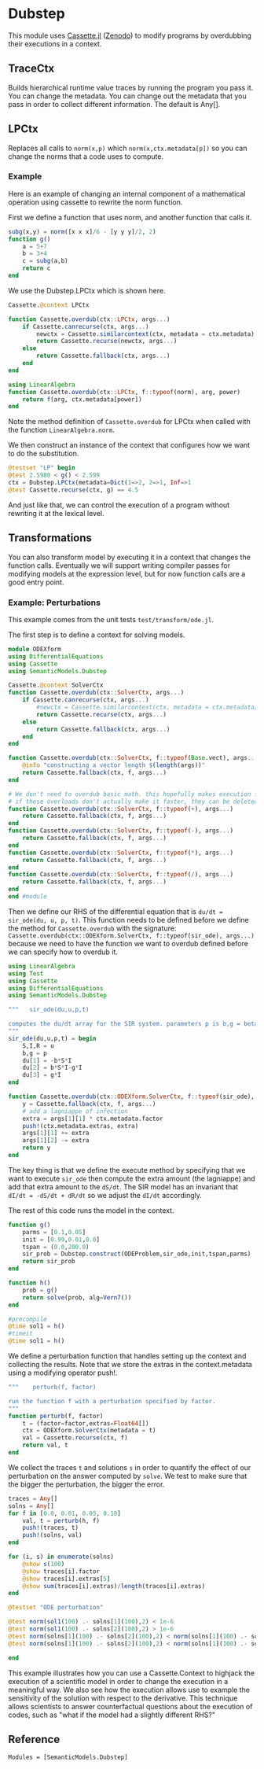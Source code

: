 # Dubstep 

This module uses [Cassette.jl](github.com/jrevels/Cassette.jl) ([Zenodo](https://zenodo.org/record/1806173)) to modify programs by overdubbing their executions in a context. 

## TraceCtx

Builds hierarchical runtime value traces by running the program you pass it. You can change the metadata.
You can change out the metadata that you pass in order to collect different information. The default is Any[].

## LPCtx

Replaces all calls to `norm(x,p)` which `norm(x,ctx.metadata[p])` so you can change the norms that a code uses to
compute. 

### Example
Here is an example of changing an internal component of a mathematical operation using cassette to rewrite the norm function.


First we define a function that uses norm, and
another function that calls it. 
```julia
subg(x,y) = norm([x x x]/6 - [y y y]/2, 2)
function g()
    a = 5+7
    b = 3+4
    c = subg(a,b)
    return c
end
```

We use the Dubstep.LPCtx which is shown here.

```julia
Cassette.@context LPCtx

function Cassette.overdub(ctx::LPCtx, args...)
    if Cassette.canrecurse(ctx, args...)
        newctx = Cassette.similarcontext(ctx, metadata = ctx.metadata)
        return Cassette.recurse(newctx, args...)
    else
        return Cassette.fallback(ctx, args...)
    end
end

using LinearAlgebra
function Cassette.overdub(ctx::LPCtx, f::typeof(norm), arg, power)
    return f(arg, ctx.metadata[power])
end
```

Note the method definition of `Cassette.overdub`
for LPCtx when called with the function
`LinearAlgebra.norm`.

We then construct an instance of the context that
configures how we want to do the substitution.
```julia
@testset "LP" begin 
@test 2.5980 < g() < 2.599
ctx = Dubstep.LPCtx(metadata=Dict(1=>2, 2=>1, Inf=>1
@test Cassette.recurse(ctx, g) == 4.5
```

And just like that, we can control the execution
of a program without rewriting it at the lexical level.


## Transformations

You can also transform model by executing it in a
context that changes the function calls.
Eventually we will support writing compiler passes
for modifying models at the expression level, but
for now function calls are a good entry point.

### Example: Perturbations

This example comes from the unit tests `test/transform/ode.jl`.

The first step is to define a context for solving
models.

```julia
module ODEXform
using DifferentialEquations
using Cassette
using SemanticModels.Dubstep

Cassette.@context SolverCtx
function Cassette.overdub(ctx::SolverCtx, args...)
    if Cassette.canrecurse(ctx, args...)
        #newctx = Cassette.similarcontext(ctx, metadata = ctx.metadata)
        return Cassette.recurse(ctx, args...)
    else
        return Cassette.fallback(ctx, args...)
    end
end

function Cassette.overdub(ctx::SolverCtx, f::typeof(Base.vect), args...)
    @info "constructing a vector length $(length(args))"
    return Cassette.fallback(ctx, f, args...)
end

# We don't need to overdub basic math. this hopefully makes execution faster.
# if these overloads don't actually make it faster, they can be deleted.
function Cassette.overdub(ctx::SolverCtx, f::typeof(+), args...)
    return Cassette.fallback(ctx, f, args...)
end
function Cassette.overdub(ctx::SolverCtx, f::typeof(-), args...)
    return Cassette.fallback(ctx, f, args...)
end
function Cassette.overdub(ctx::SolverCtx, f::typeof(*), args...)
    return Cassette.fallback(ctx, f, args...)
end
function Cassette.overdub(ctx::SolverCtx, f::typeof(/), args...)
    return Cassette.fallback(ctx, f, args...)
end
end #module
```

Then we define our RHS of the differential
equation that is `du/dt = sir_ode(du, u, p, t)`.
This function needs to be defined before we define
the method for `Cassette.overdub` with the
signature:
`Cassette.overdub(ctx::ODEXform.SolverCtx, f::typeof(sir_ode), args...)` 
because we need to have the function we want to
overdub defined before we can specify how to
overdub it.

```julia
using LinearAlgebra
using Test
using Cassette
using DifferentialEquations
using SemanticModels.Dubstep

"""   sir_ode(du,u,p,t)

computes the du/dt array for the SIR system. parameters p is b,g = beta,gamma.
"""
sir_ode(du,u,p,t) = begin
    S,I,R = u
    b,g = p
    du[1] = -b*S*I
    du[2] = b*S*I-g*I
    du[3] = g*I
end

function Cassette.overdub(ctx::ODEXform.SolverCtx, f::typeof(sir_ode), args...)
    y = Cassette.fallback(ctx, f, args...)
    # add a lagniappe of infection
    extra = args[1][1] * ctx.metadata.factor
    push!(ctx.metadata.extras, extra)
    args[1][1] += extra
    args[1][2] -= extra
    return y
end
```

The key thing is that we define the execute method
by specifying that we want to execute `sir_ode`
then compute the extra amount (the lagniappe) and
add that extra amount to the `dS/dt`. The SIR
model has an invariant that `dI/dt = -dS/dt + dR/dt`
so we adjust the `dI/dt` accordingly.

The rest of this code runs the model in the
context.

```julia
function g()
    parms = [0.1,0.05]
    init = [0.99,0.01,0.0]
    tspan = (0.0,200.0)
    sir_prob = Dubstep.construct(ODEProblem,sir_ode,init,tspan,parms)
    return sir_prob
end

function h()
    prob = g()
    return solve(prob, alg=Vern7())
end

#precompile
@time sol1 = h()
#timeit
@time sol1 = h()
```

We define a perturbation function that handles
setting up the context and collecting the results.
Note that we store the extras in the
context.metadata using a modifying operator push!.

```julia
"""    perturb(f, factor)

run the function f with a perturbation specified by factor.
"""
function perturb(f, factor)
    t = (factor=factor,extras=Float64[])
    ctx = ODEXform.SolverCtx(metadata = t)
    val = Cassette.recurse(ctx, f)
    return val, t
end
```

We collect the traces `t` and solutions `s` in
order to quantify the effect of our perturbation
on the answer computed by `solve`. We test to make
sure that the bigger the perturbation, the bigger
the error.

```julia
traces = Any[]
solns = Any[]
for f in [0.0, 0.01, 0.05, 0.10]
    val, t = perturb(h, f)
    push!(traces, t)
    push!(solns, val)
end

for (i, s) in enumerate(solns)
    @show s(100)
    @show traces[i].factor
    @show traces[i].extras[5]
    @show sum(traces[i].extras)/length(traces[i].extras)
end

@testset "ODE perturbation"

@test norm(sol1(100) .- solns[1](100),2) < 1e-6
@test norm(sol1(100) .- solns[2](100),2) > 1e-6
@test norm(solns[1](100) .- solns[2](100),2) < norm(solns[1](100) .- solns[3](100),2)
@test norm(solns[1](100) .- solns[2](100),2) < norm(solns[1](100) .- solns[4](100),2)

end
```

This example illustrates how you can use a
Cassette.Context to highjack the execution of a
scientific model in order to change the execution
in a meaningful way. We also see how the execution
allows use to example the sensitivity of the
solution with respect to the derivative. This
technique allows scientists to answer
counterfactual questions about the execution of
codes, such as "what if the model had a slightly
different RHS?"

## Reference


```@autodocs
Modules = [SemanticModels.Dubstep]
```
